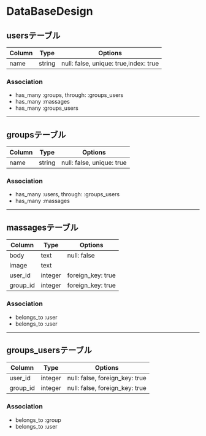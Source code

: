 # DataBaseDesign

## usersテーブル

|Column|Type|Options|
|------|----|-------|
| name | string | null: false, unique: true,index: true |

### Association
- has_many :groups, through: :groups_users
- has_many :massages
- has_many :groups_users

***

## groupsテーブル

|Column|Type|Options|
|------|----|-------|
| name | string | null: false, unique: true |

### Association
- has_many :users, through: :groups_users
- has_many :massages

***

## massagesテーブル

|Column|Type|Options|
|------|----|-------|
| body | text | null: false |
| image | text | |
| user_id | integer |  foreign_key: true |
| group_id | integer |  foreign_key: true |

### Association
- belongs_to :user
- belongs_to :user

***

## groups_usersテーブル

|Column|Type|Options|
|------|----|-------|
|user_id | integer | null: false, foreign_key: true |
|group_id | integer | null: false, foreign_key: true |

### Association
- belongs_to :group
- belongs_to :user